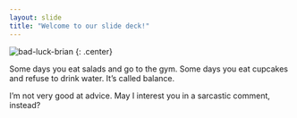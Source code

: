 ```yaml
---
layout: slide
title: "Welcome to our slide deck!"
---
```


![bad-luck-brian](https://cloud.githubusercontent.com/assets/16547949/25400743/8ae447a2-29c1-11e7-9839-5438d8fcda7b.jpg)
{: .center}

Some days you eat salads and go to the gym. Some days you eat cupcakes and refuse to drink water. It’s called balance.

I’m not very good at advice. May I interest you in a sarcastic comment, instead?
